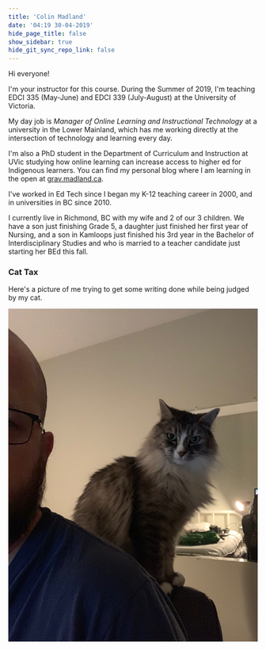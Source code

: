 ```yaml
---
title: 'Colin Madland'
date: '04:19 30-04-2019'
hide_page_title: false
show_sidebar: true
hide_git_sync_repo_link: false
---
```


Hi everyone!

I'm your instructor for this course. During the Summer of 2019, I'm teaching EDCI 335 (May-June) and EDCI 339 (July-August) at the University of Victoria.

My day job is *Manager of Online Learning and Instructional Technology* at a university in the Lower Mainland, which has me working directly at the intersection of technology and learning every day.

I'm also a PhD student in the Department of Curriculum and Instruction at UVic studying how online learning can increase access to higher ed for Indigenous learners. You can find my personal blog where I am learning in the open at [grav.madland.ca](https://grav.madland.ca).

I've worked in Ed Tech since I began my K-12 teaching career in 2000, and in universities in BC since 2010.

I currently live in Richmond, BC with my wife and 2 of our 3 children. We have a son just finishing Grade 5, a daughter just finished her first year of Nursing, and a son in Kamloops just finished his 3rd year in the Bachelor of Interdisciplinary Studies and who is married to a teacher candidate just starting her BEd this fall.

### Cat Tax

Here's a picture of me trying to get some writing done while being judged by my cat.

![](cat-tax.jpeg)
